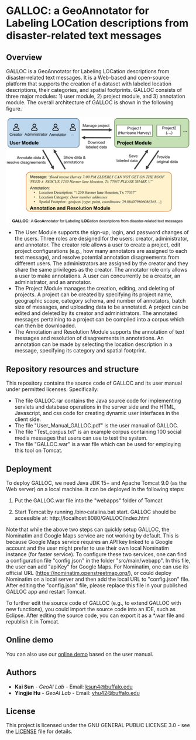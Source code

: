 # GALLOC: a GeoAnnotator for Labeling LOCation descriptions from disaster-related text messages

## Overview
GALLOC is a GeoAnnotator for Labeling LOCation descriptions from disaster-related text messages. It is a Web-based and open-source platform that supports the creation of a dataset with labeled location descriptions, their categories, and spatial footprints. 
GALLOC consists of three major modules: 1) user module, 2) project module, and 3) annotation module. The overall architecture of GALLOC is shown in the following figure.
<p align="center">
<img align="center" src="fig/overall_architecture.png" width="600" />
</p>

* The User Module supports the sign-up, login, and password changes of the users. Three roles are designed for the users: creator, administrator, and annotator. The creator role allows a user to create a project, edit project configurations (e.g., how many annotators are assigned to each text message), and resolve potential annotation disagreements from different users. The administrators are assigned by the creator and they share the same privileges as the creator. The annotator role only allows a user to make annotations. A user can concurrently be a creator, an administrator, and an annotator.
* The Project Module manages the creation, editing, and deleting of projects. A project can be created by specifying its project name, geographic scope, category schema, and number of annotators, batch size of messages, and uploading data to be annotated. A project can be edited and deleted by its creator and administrators. The annotated messages pertaining to a project can be compiled into a corpus which can then be downloaded. 
* The Annotation and Resolution Module supports the annotation of text messages and resolution of disagreements in annotations. An annotation can be made by selecting the location description in a message, specifying its category and spatial footprint.

## Repository resources and structure
This repository contains the source code of GALLOC and its user manual under permitted licenses. Specifically:
* The file GALLOC.rar contains the Java source code for implementing servlets and database operations in the server side and the HTML, Javascript, and css code for creating dynamic user interfaces in the client side.
* The file "User_Manual_GALLOC.pdf" is the user manual of GALLOC.
* The file "Test_corpus.txt" is an example corpus containing 100 social media messages that users can use to test the system.
* The file "GALLOC.war" is a war file which can be used for employing this tool on Tomcat.

## Deployment
To deploy GALLOC, we need Java JDK 15+ and Apache Tomcat 9.0 (as the Web server) on a local machine. It can be deployed in the following steps:

1) Put the GALLOC.war file into the "webapps" folder of Tomcat

2) Start Tomcat by running <Tomcat Root>/bin>catalina.bat start. GALLOC should be accessible at: http://localhost:8080/GALLOC/index.html

Note that while the above two steps can quickly setup GALLOC, the Nominatim and Google Maps service are not working by default. This is because Google Maps service requires an API key linked to a Google account and the user might prefer to use their own local Nominatim instance (for faster service). To configure these two services, one can find a configuration file "config.json" in the folder "src/main/webapp". In this file, the user can add "apiKey" for Google Maps. For Nominatim, one can use its official URL (https://nominatim.openstreetmap.org/), or could deploy Nominatim on a local server and then add the local URL to "config.json" file. After editing the "config.json" file, please replace this file in your published GALLOC app and restart Tomcat.

To further edit the source code of GALLOC (e.g., to extend GALLOC with new functions), you could import the source code into an IDE, such as Eclipse. After editing the source code, you can export it as a *.war file and republish it in Tomcat.

## Online demo
You can also use our [online demo](https://geoai.geog.buffalo.edu/GALLOC/) based on the user manual.

## Authors
* **Kai Sun** - *GeoAI Lab* - Email: ksun4@buffalo.edu
* **Yingjie Hu** - *GeoAI Lab* - Email: yhu42@buffalo.edu

## License

This project is licensed under the GNU GENERAL PUBLIC LICENSE 3.0 - see the [LICENSE](LICENSE) file for details.
